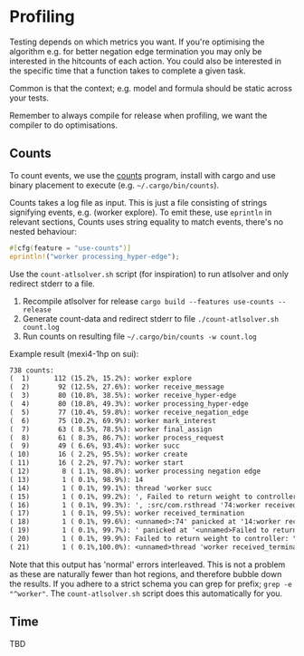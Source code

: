 # Profiling

Testing depends on which metrics you want. If you're optimising the algorithm e.g. for better negation edge termination
you may only be interested in the hitcounts of each action. You could also be interested in the specific time that 
a function takes to complete a given task.

Common is that the context; e.g. model and formula should be static across your tests.

Remember to always compile for release when profiling, we want the compiler to do optimisations.

## Counts
To count events, we use the [counts](https://github.com/nnethercote/counts/) program, install with cargo and use binary
placement to execute (e.g. `~/.cargo/bin/counts`).

Counts takes a log file as input. This is just a file consisting of strings signifying events, e.g. (worker explore).
To emit these, use `eprintln` in relevant sections, Counts uses string equality to match events, there's no nested behaviour:
```rust
#[cfg(feature = "use-counts")]
eprintln!("worker processing_hyper-edge");
```

Use the `count-atlsolver.sh` script (for inspiration) to run atlsolver and only redirect stderr to a file.


1. Recompile atlsolver for release `cargo build --features use-counts --release`
1. Generate count-data and redirect stderr to file `./count-atlsolver.sh count.log` 
1. Run counts on resulting file `~/.cargo/bin/counts -w count.log`

Example result (mexi4-1hp on sui):
```txt
738 counts:
(  1)      112 (15.2%, 15.2%): worker explore
(  2)       92 (12.5%, 27.6%): worker receive_message
(  3)       80 (10.8%, 38.5%): worker receive_hyper-edge
(  4)       80 (10.8%, 49.3%): worker processing_hyper-edge
(  5)       77 (10.4%, 59.8%): worker receive_negation_edge
(  6)       75 (10.2%, 69.9%): worker mark_interest
(  7)       63 ( 8.5%, 78.5%): worker final_assign
(  8)       61 ( 8.3%, 86.7%): worker process_request
(  9)       49 ( 6.6%, 93.4%): worker succ
( 10)       16 ( 2.2%, 95.5%): worker create
( 11)       16 ( 2.2%, 97.7%): worker start
( 12)        8 ( 1.1%, 98.8%): worker processing negation edge
( 13)        1 ( 0.1%, 98.9%): 14
( 14)        1 ( 0.1%, 99.1%): thread 'worker succ
( 15)        1 ( 0.1%, 99.2%): ', Failed to return weight to controller: "SendError(..)"src/com.rsworker final_assign
( 16)        1 ( 0.1%, 99.3%): ', :src/com.rsthread '74:worker received_termination
( 17)        1 ( 0.1%, 99.5%): worker received_termination
( 18)        1 ( 0.1%, 99.6%): <unnamed>:74' panicked at '14:worker received_termination
( 19)        1 ( 0.1%, 99.7%): ' panicked at '<unnamed>Failed to return weight to controller: "SendError(..)"' panicked at 'worker receive_message
( 20)        1 ( 0.1%, 99.9%): Failed to return weight to controller: "SendError(..)"
( 21)        1 ( 0.1%,100.0%): <unnamed>thread 'worker received_termination
```

Note that this output has 'normal' errors interleaved. This is not a problem as these are naturally fewer than hot
regions, and therefore bubble down the results. If you adhere to a strict schema you can grep for prefix; `grep -e "^worker"`.
The `count-atlsolver.sh` script does this automatically for you.

## Time
TBD